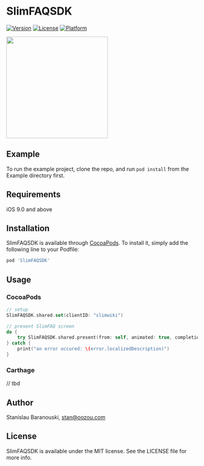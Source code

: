 # SlimFAQSDK

[![Version](https://img.shields.io/cocoapods/v/SlimFAQSDK.svg?style=flat)](https://cocoapods.org/pods/SlimFAQSDK)
[![License](https://img.shields.io/cocoapods/l/SlimFAQSDK.svg?style=flat)](https://cocoapods.org/pods/SlimFAQSDK)
[![Platform](https://img.shields.io/cocoapods/p/SlimFAQSDK.svg?style=flat)](https://cocoapods.org/pods/SlimFAQSDK)

<img src="https://github.com/oozou/slimfaqsdk-ios/blob/master/screenshots/screencast_1.gif" width="267px"/>

## Example

To run the example project, clone the repo, and run `pod install` from the Example directory first.

## Requirements
iOS 9.0 and above

## Installation

SlimFAQSDK is available through [CocoaPods](https://cocoapods.org). To install
it, simply add the following line to your Podfile:

```ruby
pod 'SlimFAQSDK'
```

## Usage

### CocoaPods
```swift
// setup
SlimFAQSDK.shared.set(clientID: "slimwiki")

// present SlimFAQ screen
do {
    try SlimFAQSDK.shared.present(from: self, animated: true, completion: nil)
} catch {
    print("an error occured: \(error.localizedDescription)")
}
```

### Carthage
// tbd

## Author

Stanislau Baranouski, stan@oozou.com

## License

SlimFAQSDK is available under the MIT license. See the LICENSE file for more info.

